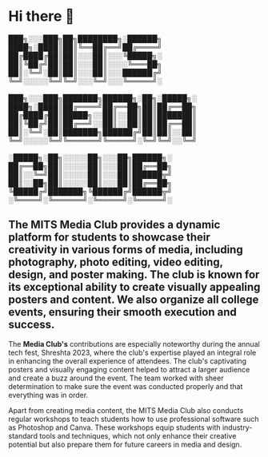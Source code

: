 # Hi there 👋

███╗░░░███╗██╗████████╗░██████╗<br>
████╗░████║██║╚══██╔══╝██╔════╝<br>
██╔████╔██║██║░░░██║░░░╚█████╗░<br>
██║╚██╔╝██║██║░░░██║░░░░╚═══██╗<br>
██║░╚═╝░██║██║░░░██║░░░██████╔╝<br>
╚═╝░░░░░╚═╝╚═╝░░░╚═╝░░░╚═════╝░<br>
<br>
███╗░░░███╗███████╗██████╗░██╗░█████╗░  <br>
████╗░████║██╔════╝██╔══██╗██║██╔══██╗  <br>
██╔████╔██║█████╗░░██║░░██║██║███████║  <br>
██║╚██╔╝██║██╔══╝░░██║░░██║██║██╔══██║  <br>
██║░╚═╝░██║███████╗██████╔╝██║██║░░██║  <br>
╚═╝░░░░░╚═╝╚══════╝╚═════╝░╚═╝╚═╝░░╚═╝  <br>
<br>
░█████╗░██╗░░░░░██╗░░░██╗██████╗░<br>
██╔══██╗██║░░░░░██║░░░██║██╔══██╗<br>
██║░░╚═╝██║░░░░░██║░░░██║██████╦╝<br>
██║░░██╗██║░░░░░██║░░░██║██╔══██╗<br>
╚█████╔╝███████╗╚██████╔╝██████╦╝<br>
░╚════╝░╚══════╝░╚═════╝░╚═════╝░<br>

## The MITS Media Club provides a dynamic platform for students to showcase their creativity in various forms of media, including photography, photo editing, video editing, design, and poster making. The club is known for its exceptional ability to create visually appealing posters and content. We also organize all college events, ensuring their smooth execution and success.

The <b>Media Club's</b> contributions are especially noteworthy during the annual tech fest, Shreshta 2023, where the club's expertise played an integral role in enhancing the overall experience of attendees. The club's captivating posters and visually engaging content helped to attract a larger audience and create a buzz around the event. The team worked with sheer determination to make sure the event was conducted properly and that everything was in order.

Apart from creating media content, the MITS Media Club also conducts regular workshops to teach students how to use professional software such as Photoshop and Canva. These workshops equip students with industry-standard tools and techniques, which not only enhance their creative potential but also prepare them for future careers in media and design.

<!--
**Here are some ideas to get you started:**

🙋‍♀️ A short introduction - what is your organization all about?
🌈 Contribution guidelines - how can the community get involved?
👩‍💻 Useful resources - where can the community find your docs? Is there anything else the community should know?
🍿 Fun facts - what does your team eat for breakfast?
🧙 Remember, you can do mighty things with the power of [Markdown](https://docs.github.com/github/writing-on-github/getting-started-with-writing-and-formatting-on-github/basic-writing-and-formatting-syntax)
-->
